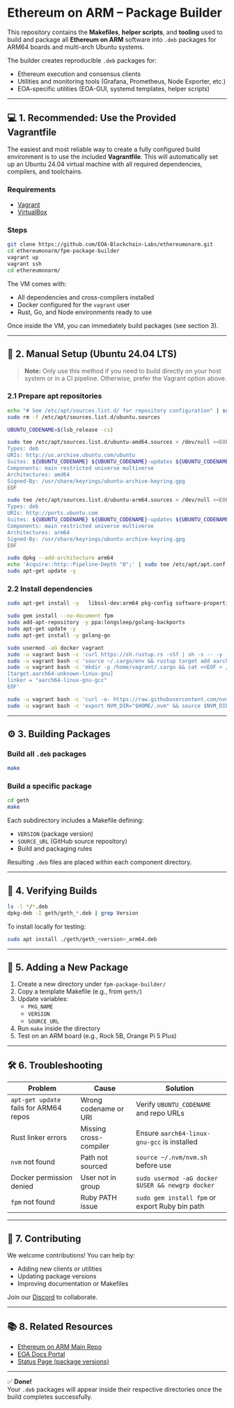 # Ethereum on ARM – Package Builder

This repository contains the **Makefiles**, **helper scripts**, and **tooling**
used to build and package all **Ethereum on ARM** software into `.deb` packages
for ARM64 boards and multi-arch Ubuntu systems.

The builder creates reproducible `.deb` packages for:

- Ethereum execution and consensus clients
- Utilities and monitoring tools (Grafana, Prometheus, Node Exporter, etc.)
- EOA-specific utilities (EOA-GUI, systemd templates, helper scripts)

---

## 💻 1. Recommended: Use the Provided Vagrantfile

The easiest and most reliable way to create a fully configured build environment
is to use the included **Vagrantfile**. This will automatically set up an Ubuntu
24.04 virtual machine with all required dependencies, compilers, and toolchains.

### Requirements

- [Vagrant](https://www.vagrantup.com/docs/installation)
- [VirtualBox](https://www.virtualbox.org/wiki/Downloads)

### Steps

```bash
git clone https://github.com/EOA-Blockchain-Labs/ethereumonarm.git
cd ethereumonarm/fpm-package-builder
vagrant up
vagrant ssh
cd ethereumonarm/
```

The VM comes with:

- All dependencies and cross-compilers installed
- Docker configured for the `vagrant` user
- Rust, Go, and Node environments ready to use

Once inside the VM, you can immediately build packages (see section 3).

---

## 🧩 2. Manual Setup (Ubuntu 24.04 LTS)

> **Note:** Only use this method if you need to build directly on your host
> system or in a CI pipeline. Otherwise, prefer the Vagrant option above.

### 2.1 Prepare apt repositories

```bash
echo "# See /etc/apt/sources.list.d/ for repository configuration" | sudo tee /etc/apt/sources.list
sudo rm -f /etc/apt/sources.list.d/ubuntu.sources

UBUNTU_CODENAME=$(lsb_release -cs)

sudo tee /etc/apt/sources.list.d/ubuntu-amd64.sources > /dev/null <<EOF
Types: deb
URIs: http://us.archive.ubuntu.com/ubuntu
Suites: ${UBUNTU_CODENAME} ${UBUNTU_CODENAME}-updates ${UBUNTU_CODENAME}-security ${UBUNTU_CODENAME}-backports
Components: main restricted universe multiverse
Architectures: amd64
Signed-By: /usr/share/keyrings/ubuntu-archive-keyring.gpg
EOF

sudo tee /etc/apt/sources.list.d/ubuntu-arm64.sources > /dev/null <<EOF
Types: deb
URIs: http://ports.ubuntu.com
Suites: ${UBUNTU_CODENAME} ${UBUNTU_CODENAME}-updates ${UBUNTU_CODENAME}-security ${UBUNTU_CODENAME}-backports
Components: main restricted universe multiverse
Architectures: arm64
Signed-By: /usr/share/keyrings/ubuntu-archive-keyring.gpg
EOF

sudo dpkg --add-architecture arm64
echo 'Acquire::http::Pipeline-Depth "0";' | sudo tee /etc/apt/apt.conf.d/90localsettings
sudo apt-get update -y
```

### 2.2 Install dependencies

```bash
sudo apt-get install -y   libssl-dev:arm64 pkg-config software-properties-common docker.io docker-compose   clang file make cmake gcc-aarch64-linux-gnu g++-aarch64-linux-gnu   ruby ruby-dev rubygems build-essential rpm vim git jq curl wget python3-pip

sudo gem install --no-document fpm
sudo add-apt-repository -y ppa:longsleep/golang-backports
sudo apt-get update -y
sudo apt-get install -y golang-go

sudo usermod -aG docker vagrant
sudo -u vagrant bash -c 'curl https://sh.rustup.rs -sSf | sh -s -- -y --default-toolchain stable'
sudo -u vagrant bash -c 'source ~/.cargo/env && rustup target add aarch64-unknown-linux-gnu'
sudo -u vagrant bash -c 'mkdir -p /home/vagrant/.cargo && cat <<EOF > /home/vagrant/.cargo/config
[target.aarch64-unknown-linux-gnu]
linker = "aarch64-linux-gnu-gcc"
EOF'

sudo -u vagrant bash -c 'curl -o- https://raw.githubusercontent.com/nvm-sh/nvm/v0.40.0/install.sh | bash'
sudo -u vagrant bash -c 'export NVM_DIR="$HOME/.nvm" && source $NVM_DIR/nvm.sh && nvm install 20 && npm install -g yarn'
```

---

## ⚙️ 3. Building Packages

### Build all `.deb` packages

```bash
make
```

### Build a specific package

```bash
cd geth
make
```

Each subdirectory includes a Makefile defining:

- `VERSION` (package version)
- `SOURCE_URL` (GitHub source repository)
- Build and packaging rules

Resulting `.deb` files are placed within each component directory.

---

## 🧪 4. Verifying Builds

```bash
ls -l */*.deb
dpkg-deb -I geth/geth_*.deb | grep Version
```

To install locally for testing:

```bash
sudo apt install ./geth/geth_<version>_arm64.deb
```

---

## 🧱 5. Adding a New Package

1. Create a new directory under `fpm-package-builder/`
2. Copy a template Makefile (e.g., from `geth/`)
3. Update variables:
   - `PKG_NAME`
   - `VERSION`
   - `SOURCE_URL`
4. Run `make` inside the directory
5. Test on an ARM board (e.g., Rock 5B, Orange Pi 5 Plus)

---

## 🛠️ 6. Troubleshooting

| Problem | Cause | Solution |
|----------|--------|-----------|
| `apt-get update` fails for ARM64 repos | Wrong codename or URI | Verify `UBUNTU_CODENAME` and repo URLs |
| Rust linker errors | Missing cross-compiler | Ensure `aarch64-linux-gnu-gcc` is installed |
| `nvm` not found | Path not sourced | `source ~/.nvm/nvm.sh` before use |
| Docker permission denied | User not in group | `sudo usermod -aG docker $USER && newgrp docker` |
| `fpm` not found | Ruby PATH issue | `sudo gem install fpm` or export Ruby bin path |

---

## 🤝 7. Contributing

We welcome contributions! You can help by:

- Adding new clients or utilities
- Updating package versions
- Improving documentation or Makefiles

Join our [Discord](https://discord.gg/ve2Z8fxz5N) to collaborate.

---

## 📚 8. Related Resources

- [Ethereum on ARM Main Repo](https://github.com/diglos/ethereumonarm)
- [EOA Docs Portal](https://ethereum-on-arm-documentation.readthedocs.io)
- [Status Page (package versions)](https://github.com/EOA-Blockchain-Labs/ethereumonarm/blob/main/STATUS.md)

---

✅ **Done!**  
Your `.deb` packages will appear inside their respective directories once the
build completes successfully.
